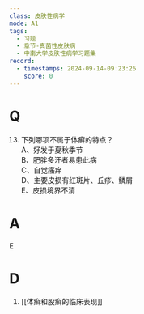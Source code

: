 ```yaml
---
class: 皮肤性病学
mode: A1
tags:
  - 习题
  - 章节-真菌性皮肤病
  - 中南大学皮肤性病学习题集
record:
  - timestamps: 2024-09-14-09:23:26
    score: 0
---
```


# Q
13. 下列哪项不属于体癣的特点？  
A、好发于夏秋季节  
B、肥胖多汗者易患此病  
C、自觉瘙痒  
D、主要皮损有红斑片、丘疹、鳞屑  
E、皮损境界不清  
# A
E
# D
1. [[体癣和股癣的临床表现]]